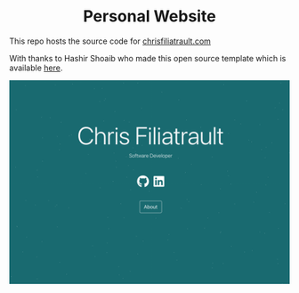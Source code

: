 # <center> Personal Website </center>

This repo hosts the source code for [chrisfiliatrault.com](https://chrisfiliatrault.com/)

With thanks to Hashir Shoaib who made this open source template which is available [here](https://github.com/hashirshoaeb/home).

![Website Image](./public/social-image.png)

